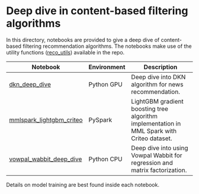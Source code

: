 # Deep dive in content-based filtering algorithms

In this directory, notebooks are provided to give a deep dive of content-based filtering recommendation algorithms. The notebooks make use of the utility functions ([reco_utils](../../reco_utils)) available in the repo.

| Notebook | Environment | Description |
| --- | --- | --- |
| [dkn_deep_dive](dkn_deep_dive.ipynb) | Python GPU | Deep dive into DKN algorithm for news recommendation. |
| [mmlspark_lightgbm_criteo](mmlspark_lightgbm_criteo.ipynb) | PySpark | LightGBM gradient boosting tree algorithm implementation in MML Spark with Criteo dataset.
| [vowpal_wabbit_deep_dive](vowpal_wabbit_deep_dive.ipynb) | Python CPU | Deep dive into using Vowpal Wabbit for regression and matrix factorization.

Details on model training are best found inside each notebook.

